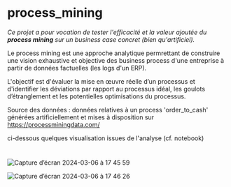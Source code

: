 # process_mining

*Ce projet a pour vocation de tester l'efficacité et la valeur ajoutée du **process mining** sur un business case concret (bien qu'artificiel).*

Le process mining est une approche analytique permrettant de construire une vision exhaustive et objective des business process d'une entreprise à partir de données factuelles (les logs d'un ERP).

L'objectif est d'évaluer la mise en œuvre réelle d’un processus et d'identifier les déviations par rapport au processus idéal, les goulots d’étranglement et les potentielles optimisations du processus.


Source des données : données relatives à un process 'order_to_cash' générées artificiellement et mises à disposition sur https://processminingdata.com/

ci-dessous quelques visualisation issues de l'analyse (cf. notebook)
#

![Capture d’écran 2024-03-06 à 17 45 59](https://github.com/estellec18/process_mining/assets/126951321/53760895-7f40-49f7-b44d-24c39c147014)

![Capture d’écran 2024-03-06 à 17 46 26](https://github.com/estellec18/process_mining/assets/126951321/c871c085-9c9c-4bbf-9900-8a127e39b77a)





